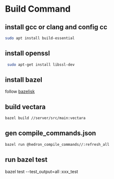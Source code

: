 # Build Command

## install gcc or clang and config cc

```bash
sudo apt install build-essential
```

## install openssl

```bash
 sudo apt-get install libssl-dev
```

## install bazel

follow [bazelisk](https://github.com/bazelbuild/bazelisk)

## build vectara

```bash
bazel build //server/src/main:vectara
```

## gen compile_commands.json

```bash
bazel run @hedron_compile_commands//:refresh_all
```


## run bazel test
bazel test --test_output=all :xxx_test